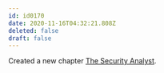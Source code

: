 ```yaml
---
id: id0170
date: 2020-11-16T04:32:21.808Z
deleted: false
draft: false
---
```


Created a new chapter [The Security Analyst][1].

[1]: the-security-analyst.html
